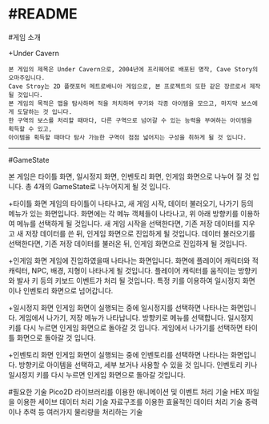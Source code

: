 #README
============

#게임 소개

+Under Cavern

	본 게임의 제목은 Under Cavern으로, 2004년에 프리웨어로 배포된 명작, Cave Story의 오마주입니다.
	Cave Stroy는 2D 플랫포머 메트로배니아 게임으로, 본 프로젝트의 또한 같은 장르로서 제작 될 것입니다.
	본 게임의 목적은 맵을 탐사하며 적을 처치하며 무기와 각종 아이템을 모으고, 마지막 보스에게 도달하는 것 입니다.
	한 구역의 보스를 처리할 때마다, 다른 구역으로 넘어갈 수 있는 능력을 부여하는 아이템을 획득할 수 있고,
	아이템을 획득할 때마다 탐사 가능한 구역이 점점 넓어지는 구성을 취하게 될 것 입니다.

***

#GameState

본 게임은 타이틀 화면, 일시정지 화면, 인벤토리 화면, 인게임 화면으로 나누어 질 것 입니다.
총 4개의 GameState로 나누어지게 될 것 입니다.

+타이틀 화면
	게임의 타이틀이 나타나고, 새 게임 시작, 데이터 불러오기, 나가기 등의 메뉴가 있는 화면입니다.
	화면에는 각 메뉴 객체들이 나타나고, 위 아래 방향키를 이용하여 메뉴를 선택하게 될 것입니다.
	새 게임 시작을 선택한다면, 기존 저장 데이터를 지우고 새 저장 데이터를 쓴 뒤, 인게임 화면으로 진입하게 될 것입니다.
	데이터 불러오기를 선택한다면, 기존 저장 데이터를 불러온 뒤, 인게임 화면으로 진입하게 될 것입니다.

+인게임 화면
	게임에 진입하였을때 나타나는 화면입니다.
	화면에 플레이어 캐릭터와 적 캐릭터, NPC, 배경, 지형이 나타나게 될 것입니다.
	플레이어 캐릭터를 움직이는 방향키와 발사 키 등의 키보드 이벤트가 처리 될 것입니다.
	특정 키를 이용하여 일시정지 화면이나 인벤토리 화면으로 넘어갑니다.


+일시정지 화면
	인게임 화면이 실행되는 중에 일시정지를 선택하면 나타나는 화면입니다.
	게임에서 나가기, 저장 메뉴가 나타납니다.
	방향키로 메뉴를 선택합니다.
	일시정지 키를 다시 누르면 인게임 화면으로 돌아갈 것 입니다.
	게임에서 나가기를 선택하면 타이틀 화면으로 돌아갈 것 입니다.

+인벤토리 화면
	인게임 화면이 실행되는 중에 인벤토리를 선택하면 나타나는 화면입니다.
	방향키로 아이템을 선택하고, 세부 보거나 사용할 수 있을 것 입니다.
	인벤토리 키나 일시정지 키를 다시 누르면 인게임 화면으로 돌아갈 것입니다.

#필요한 기술
	Pico2D 라이브러리를 이용한 애니메이션 및 이벤트 처리 기술
	HEX 파일을 이용한 세이브 데이터 처리 기술
	자료구조를 이용한 효율적인 데이터 처리 기술
	중력이나 추력 등 여러가지 물리량을 처리하는 기술